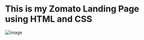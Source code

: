 # This is my Zomato Landing Page using HTML and CSS
![image](https://github.com/user-attachments/assets/c60b27e2-ab56-412f-b9dd-f273d25d31b3)

